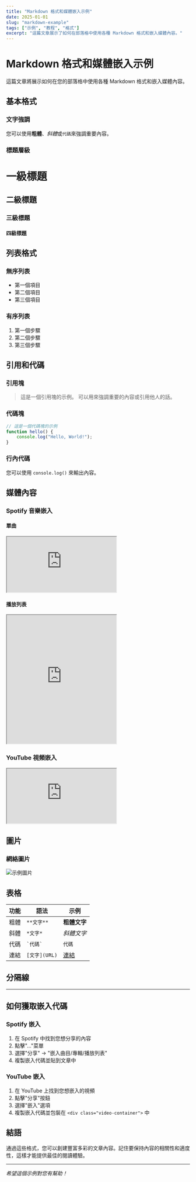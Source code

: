 ```yaml
---
title: "Markdown 格式和媒體嵌入示例"
date: 2025-01-01
slug: "markdown-example"
tags: ["示例", "教程", "格式"]
excerpt: "這篇文章展示了如何在部落格中使用各種 Markdown 格式和嵌入媒體內容。"
---
```


# Markdown 格式和媒體嵌入示例

這篇文章將展示如何在您的部落格中使用各種 Markdown 格式和嵌入媒體內容。

## 基本格式

### 文字強調
您可以使用**粗體**、*斜體*或`代碼`來強調重要內容。

### 標題層級
# 一級標題
## 二級標題
### 三級標題
#### 四級標題

## 列表格式

### 無序列表
- 第一個項目
- 第二個項目
- 第三個項目

### 有序列表
1. 第一個步驟
2. 第二個步驟
3. 第三個步驟

## 引用和代碼

### 引用塊
> 這是一個引用塊的示例。
> 可以用來強調重要的內容或引用他人的話。

### 代碼塊
```javascript
// 這是一個代碼塊的示例
function hello() {
    console.log("Hello, World!");
}
```

### 行內代碼
您可以使用 `console.log()` 來輸出內容。

## 媒體內容

### Spotify 音樂嵌入

#### 單曲
<iframe src="https://open.spotify.com/embed/track/4iV5W9uYEdYUVa79Axb7Rh" 
        height="152" 
        allow="autoplay; clipboard-write; encrypted-media; fullscreen; picture-in-picture" 
        loading="lazy">
</iframe>

#### 播放列表
<iframe src="https://open.spotify.com/embed/playlist/37i9dQZF1DXcBWIGoYBM5M" 
        height="352" 
        allow="autoplay; clipboard-write; encrypted-media; fullscreen; picture-in-picture" 
        loading="lazy">
</iframe>

### YouTube 視頻嵌入

<div class="video-container">
    <iframe src="https://www.youtube.com/embed/dQw4w9WgXcQ" 
            title="YouTube video player" 
            allow="accelerometer; autoplay; clipboard-write; encrypted-media; gyroscope; picture-in-picture" 
            allowfullscreen>
    </iframe>
</div>

## 圖片

### 網絡圖片
![示例圖片](https://picsum.photos/800/400)

## 表格

| 功能 | 語法 | 示例 |
|------|------|------|
| 粗體 | `**文字**` | **粗體文字** |
| 斜體 | `*文字*` | *斜體文字* |
| 代碼 | `` `代碼` `` | `代碼` |
| 連結 | `[文字](URL)` | [連結](https://example.com) |

## 分隔線

---

## 如何獲取嵌入代碼

### Spotify 嵌入
1. 在 Spotify 中找到您想分享的內容
2. 點擊"..."菜單
3. 選擇"分享" → "嵌入曲目/專輯/播放列表"
4. 複製嵌入代碼並貼到文章中

### YouTube 嵌入
1. 在 YouTube 上找到您想嵌入的視頻
2. 點擊"分享"按鈕
3. 選擇"嵌入"選項
4. 複製嵌入代碼並包裝在 `<div class="video-container">` 中

## 結語

通過這些格式，您可以創建豐富多彩的文章內容。記住要保持內容的相關性和適度性，這樣才能提供最佳的閱讀體驗。

---

*希望這個示例對您有幫助！* 